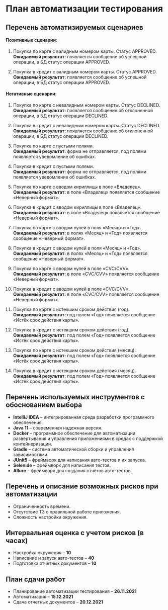 # План автоматизации тестирования
## Перечень автоматизируемых сценариев
#### Позитивные сценарии:
1. Покупка по карте с валидным номером карты. Статус APPROVED.  
**Ожидаемый результат:** появляется сообщение об успешной операции, в БД статус операции APPROVED.

2. Покупка в кредит с валидным номером карты. Статус APPROVED.  
**Ожидаемый результат:** появляется сообщение об успешной операции, в БД статус операции APPROVED.
#### Негативные сценарии:
1. Покупка по карте с невалидным номером карты. Статус DECLINED.  
**Ожидаемый результат:** появляется сообщение об отклоненной операции, в БД статус операции DECLINED.

2. Покупка в кредит с невалидным номером карты. Статус DECLINED.  
**Ожидаемый результат:** появляется сообщение об отклоненной операции, в БД статус операции DECLINED.

3. Покупка по карте с пустыми полями.  
**Ожидаемый результат:** форма не отправляется, под полями появляется уведомление об ошибках.

4. Покупка в кредит с пустыми полями.  
**Ожидаемый результат:** форма не отправляется, под полями появляется уведомление об ошибках.

5. Покупка по карте с вводом кириллицы в поле «Владелец».  
**Ожидаемый результат:** в поле «Владелец» появляется сообщение «Неверный формат».

6. Покупка в кредит с вводом кириллицы в поле «Владелец».  
**Ожидаемый результат:** в поле «Владелец» появляется сообщение «Неверный формат».

7. Покупка по карте с вводом нулей в поля «Месяц» и «Год».  
**Ожидаемый результат:** в полях «Месяц» и «Год» появляется сообщение «Неверный формат».

8. Покупка в кредит с вводом нулей в поля «Месяц» и «Год».  
**Ожидаемый результат:** в полях «Месяц» и «Год» появляется сообщение «Неверный формат».

9. Покупка по карте с вводом нулей в поле «CVC/CVV».  
**Ожидаемый результат:** в поле «CVC/CVV» появляется сообщение «Неверный формат».

10. Покупка в кредит с вводом нулей в поле «CVC/CVV».  
**Ожидаемый результат:** в поле «CVC/CVV» появляется сообщение «Неверный формат».

11. Покупка по карте с истекшим сроком действия (год).  
**Ожидаемый результат:** под полем «Год» появляется сообщение «Истёк срок действия карты».

12. Покупка в кредит с истекшим сроком действия (год).  
**Ожидаемый результат:** под полем «Год» появляется сообщение «Истёк срок действия карты».

13. Покупка по карте с истекшим сроком действия (месяц).  
**Ожидаемый результат:** под полем «Год» появляется сообщение «Истёк срок действия карты».

14. Покупка в кредит с истекшим сроком действия (месяц).  
**Ожидаемый результат:** под полем «Год» появляется сообщение «Истёк срок действия карты».
## Перечень используемых инструментов с обоснованием выбора
* **IntelliJ IDEA** – интегрированная среда разработки программного обеспечения.
* **Java 11** – современная надежная версия.
* **Docker** – программное обеспечение для автоматизации развёртывания и управления приложениями в средах с поддержкой контейнеризации.
* **Gradle** – система автоматической сборки и управления зависимостями.
* **JUnit5** – фреймворк для написания авто-тестов и их запуска.
* **Selenide** – фреймворк для написания тестов.
* **Allure** – фреймворк для создания отчётов авто-тестов.
## Перечень и описание возможных рисков при автоматизации
* Ограниченность времени.
* Отсутствие ТЗ о правильной работе приложения.
* Сложность настройки окружения.
## Интервальная оценка с учетом рисков (в часах)
* Настройка окружения – **10**
* Написание и запуск авто-тестов – **40**
* Подготовка отчетных документов – **10**
## План сдачи работ
* Планирование автоматизации тестирования – **26.11.2021**
* Автоматизация – **15.12.2021**
* Сдача отчетных документов – **20.12.2021**
